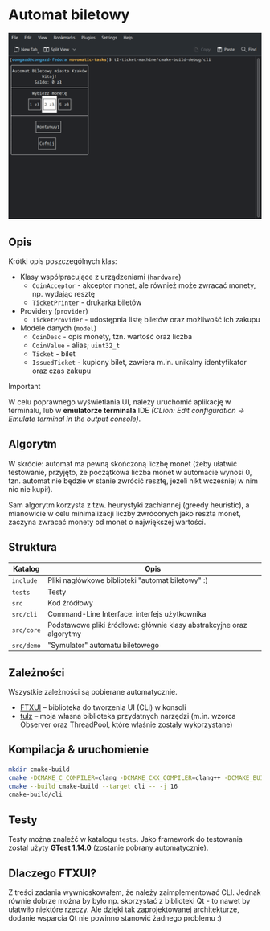 # Automat biletowy

![demo](pictures/demo.gif)

## Opis

Krótki opis poszczególnych klas:

- Klasy współpracujące z urządzeniami (`hardware`)
  - `CoinAcceptor` - akceptor monet, ale również może zwracać monety, np. wydając resztę
  - `TicketPrinter` - drukarka biletów
- Providery (`provider`)
  - `TicketProvider` - udostępnia listę biletów oraz możliwość ich zakupu
- Modele danych (`model`)
  - `CoinDesc` - opis monety, tzn. wartość oraz liczba
  - `CoinValue` - alias; `uint32_t`
  - `Ticket` - bilet
  - `IssuedTicket` - kupiony bilet, zawiera m.in. unikalny identyfikator oraz czas zakupu

> [!IMPORTANT]
> W celu poprawnego wyświetlania UI, należy uruchomić aplikację w terminalu,
> lub w **emulatorze terminala** IDE
> _(CLion: Edit configuration -> Emulate terminal in the output console)_.

## Algorytm

W skrócie: automat ma pewną skończoną liczbę monet (żeby ułatwić testowanie, przyjęto,
że początkowa liczba monet w automacie wynosi 0, tzn. automat nie będzie w stanie zwrócić
resztę, jeżeli nikt wcześniej w nim nic nie kupił).

Sam algorytm korzysta z tzw. heurystyki zachłannej (greedy heuristic), a mianowicie w celu
minimalizacji liczby zwróconych jako reszta monet, zaczyna zwracać monety od monet o największej
wartości.

## Struktura

| Katalog    | Opis                                                                 |
|------------|----------------------------------------------------------------------|
| `include`  | Pliki nagłówkowe biblioteki "automat biletowy" :)                    |
| `tests`    | Testy                                                                |
| `src`      | Kod źródłowy                                                         |
| `src/cli`  | Command-Line Interface: interfejs użytkownika                        |
| `src/core` | Podstawowe pliki źródłowe: głównie klasy abstrakcyjne oraz algorytmy |
| `src/demo` | "Symulator" automatu biletowego                                      |

## Zależności

Wszystkie zależności są pobierane automatycznie.

- [FTXUI](https://github.com/ArthurSonzogni/FTXUI) – biblioteka do tworzenia UI (CLI) w konsoli
- [tulz](https://github.com/congard/tulz) – moja własna biblioteka przydatnych narzędzi
  (m.in. wzorca Observer oraz ThreadPool, które właśnie zostały wykorzystane)

## Kompilacja & uruchomienie

```bash
mkdir cmake-build
cmake -DCMAKE_C_COMPILER=clang -DCMAKE_CXX_COMPILER=clang++ -DCMAKE_BUILD_TYPE=Debug -B cmake-build -G "Ninja"
cmake --build cmake-build --target cli -- -j 16
cmake-build/cli
```

## Testy

Testy można znaleźć w katalogu `tests`.
Jako framework do testowania został użyty **GTest 1.14.0** (zostanie pobrany automatycznie).

## Dlaczego FTXUI?

Z treści zadania wywnioskowałem, że należy zaimplementować CLI. Jednak równie dobrze można by było
np. skorzystać z biblioteki Qt - to nawet by ułatwiło niektóre rzeczy. Ale dzięki tak zaprojektowanej
architekturze, dodanie wsparcia Qt nie powinno stanowić żadnego problemu :) 